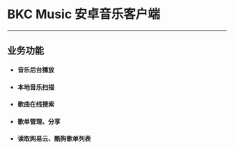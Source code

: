 # BKC Music 安卓音乐客户端
----
## 业务功能
+ #### 音乐后台播放
* #### 本地音乐扫描
* #### 歌曲在线搜索
* #### 歌单管理、分享
* #### 读取网易云、酷狗歌单列表

